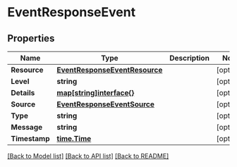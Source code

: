 # EventResponseEvent

## Properties
Name | Type | Description | Notes
------------ | ------------- | ------------- | -------------
**Resource** | [**EventResponseEventResource**](EventResponse_event_resource.md) |  | [optional] 
**Level** | **string** |  | [optional] 
**Details** | [**map[string]interface{}**](.md) |  | [optional] 
**Source** | [**EventResponseEventSource**](EventResponse_event_source.md) |  | [optional] 
**Type** | **string** |  | [optional] 
**Message** | **string** |  | [optional] 
**Timestamp** | [**time.Time**](time.Time.md) |  | [optional] 

[[Back to Model list]](../README.md#documentation-for-models) [[Back to API list]](../README.md#documentation-for-api-endpoints) [[Back to README]](../README.md)


